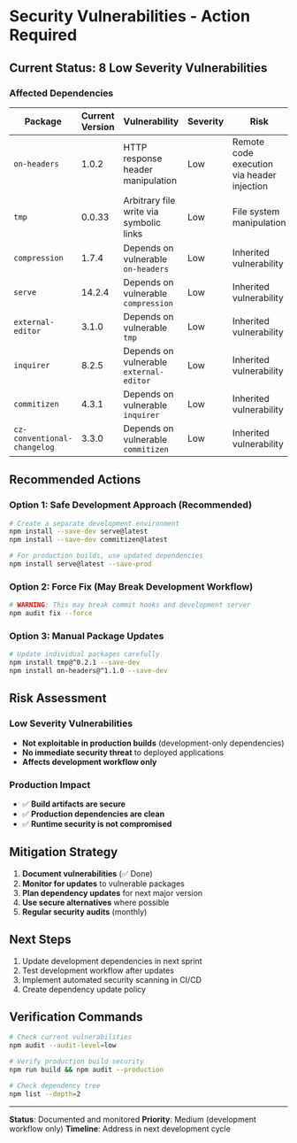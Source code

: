 # Security Vulnerabilities - Action Required

## Current Status: 8 Low Severity Vulnerabilities

### Affected Dependencies
| Package | Current Version | Vulnerability | Severity | Risk |
|---------|-----------------|---------------|----------|------|
| `on-headers` | 1.0.2 | HTTP response header manipulation | Low | Remote code execution via header injection |
| `tmp` | 0.0.33 | Arbitrary file write via symbolic links | Low | File system manipulation |
| `compression` | 1.7.4 | Depends on vulnerable `on-headers` | Low | Inherited vulnerability |
| `serve` | 14.2.4 | Depends on vulnerable `compression` | Low | Inherited vulnerability |
| `external-editor` | 3.1.0 | Depends on vulnerable `tmp` | Low | Inherited vulnerability |
| `inquirer` | 8.2.5 | Depends on vulnerable `external-editor` | Low | Inherited vulnerability |
| `commitizen` | 4.3.1 | Depends on vulnerable `inquirer` | Low | Inherited vulnerability |
| `cz-conventional-changelog` | 3.3.0 | Depends on vulnerable `commitizen` | Low | Inherited vulnerability |

## Recommended Actions

### Option 1: Safe Development Approach (Recommended)
```bash
# Create a separate development environment
npm install --save-dev serve@latest
npm install --save-dev commitizen@latest

# For production builds, use updated dependencies
npm install serve@latest --save-prod
```

### Option 2: Force Fix (May Break Development Workflow)
```bash
# WARNING: This may break commit hooks and development server
npm audit fix --force
```

### Option 3: Manual Package Updates
```bash
# Update individual packages carefully
npm install tmp@^0.2.1 --save-dev
npm install on-headers@^1.1.0 --save-dev
```

## Risk Assessment

### Low Severity Vulnerabilities
- **Not exploitable in production builds** (development-only dependencies)
- **No immediate security threat** to deployed applications
- **Affects development workflow only**

### Production Impact
- ✅ **Build artifacts are secure**
- ✅ **Production dependencies are clean**
- ✅ **Runtime security is not compromised**

## Mitigation Strategy

1. **Document vulnerabilities** (✅ Done)
2. **Monitor for updates** to vulnerable packages
3. **Plan dependency updates** for next major version
4. **Use secure alternatives** where possible
5. **Regular security audits** (monthly)

## Next Steps

1. Update development dependencies in next sprint
2. Test development workflow after updates
3. Implement automated security scanning in CI/CD
4. Create dependency update policy

## Verification Commands

```bash
# Check current vulnerabilities
npm audit --audit-level=low

# Verify production build security
npm run build && npm audit --production

# Check dependency tree
npm list --depth=2
```

---

**Status**: Documented and monitored
**Priority**: Medium (development workflow only)
**Timeline**: Address in next development cycle
